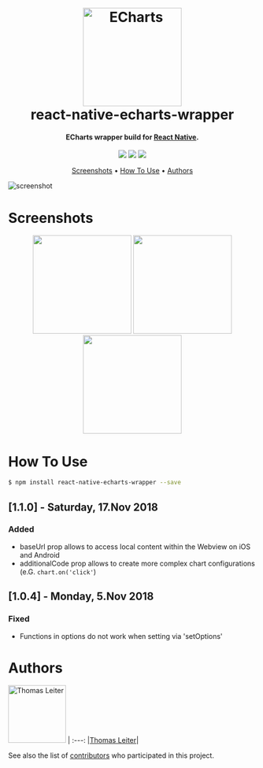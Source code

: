 <h1 align="center">
  <br>
  <a href="https://github.com/tomLadder/react-native-echarts-wrapper"><img src="https://raw.githubusercontent.com/tomLadder/react-native-echarts-wrapper/develope/images/echarts.png" alt="ECharts" width="200"></a>
  <br>
  react-native-echarts-wrapper
  <br>
</h1>

<h4 align="center">ECharts wrapper build for <a href="https://facebook.github.io/react-native/" target="_blank">React Native</a>.</h4>

<p align="center">
  <a>
    <img src="https://forthebadge.com/images/badges/built-with-love.svg">
  </a>
  <a>
    <img src="https://forthebadge.com/images/badges/uses-html.svg">
  </a>
  <a>
    <img src="https://forthebadge.com/images/badges/fuck-it-ship-it.svg">
  </a>
</p>

<p align="center">
  <a href="#screenshots">Screenshots</a> •
  <a href="#how-to-use">How To Use</a> •
  <a href="#authors">Authors</a>
</p>

![screenshot](https://raw.githubusercontent.com/tomLadder/react-native-echarts-wrapper/develope/images/dynamic.png)

# Screenshots

<p align="center">
<img src="https://raw.githubusercontent.com/tomLadder/react-native-echarts-wrapper/develope/images/custom.png" width="200">
<img src="https://raw.githubusercontent.com/tomLadder/react-native-echarts-wrapper/develope/images/custom_rn_handler.png" width="200">
<img src="https://raw.githubusercontent.com/tomLadder/react-native-echarts-wrapper/develope/images/simple.png" width="200">
</p>

# How To Use
```bash
$ npm install react-native-echarts-wrapper --save
```

## [1.1.0] - Saturday, 17.Nov 2018
### Added
- baseUrl prop allows to access local content within the Webview on iOS and Android
- additionalCode prop allows to create more complex chart configurations (e.G. ```chart.on('click'```)

## [1.0.4] - Monday, 5.Nov 2018
### Fixed
- Functions in options do not work when setting via 'setOptions'

# Authors

[<img alt="Thomas Leiter" src="https://avatars3.githubusercontent.com/u/20393156?s=400&u=ae0a43de5d81d58a698abffe4e2ede024f2b6700&v=4" width="117">](https://github.com/tomLadder) |
:---:
|[Thomas Leiter](https://github.com/tomLadder)|


See also the list of [contributors](https://github.com/tomLadder/react-native-echarts-wrapper/settings/collaboration) who participated in this project.
